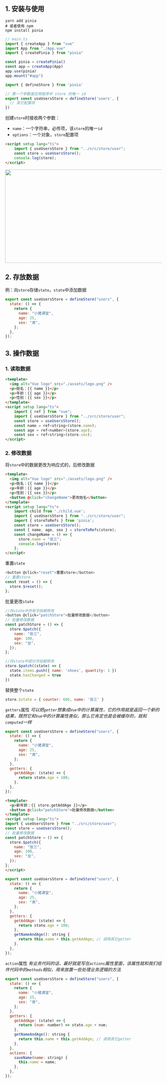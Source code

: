 ## 1. 安装与使用
```shell
yarn add pinia
# 或者使用 npm
npm install pinia
```

```js
// main.ts
import { createApp } from "vue"
import App from "./App.vue"
import { createPinia } from "pinia"

const pinia = createPinia()
const app = createApp(App)
app.use(pinia)
app.mount("#app")
```

```js
import { defineStore } from 'pinia'

// 第一个参数是应用程序中 store 的唯一 id
export const useUsersStore = defineStore('users', {
  // 其它配置项
})
```

创建`store`时接收两个参数：
- `name`：一个字符串，必传项，该`store`的唯一`id`
- `options`：一个对象，`store`配置项

```html
<script setup lang="ts">
	import { useUsersStore } from "../src/store/user";
	const store = useUsersStore();
	console.log(store);
</script>
```

<img src="D:\Project\IT-notes\Vue3\img\Pinia Store变量.png" style="width:700px;height:300px;" />

## 2. 存放数据
例：向`store`存储`state`，`state`中添加数据
```js
export const useUsersStore = defineStore("users", {
  state: () => {
    return {
      name: "小猪课堂",
      age: 25,
      sex: "男",
    };
  },
});
```
## 3. 操作数据
### 1. 读取数据
```html
<template>
  <img alt="Vue logo" src="./assets/logo.png" />
  <p>姓名：{{ name }}</p>
  <p>年龄：{{ age }}</p>
  <p>性别：{{ sex }}</p>
</template>
<script setup lang="ts">
	import { ref } from "vue";
	import { useUsersStore } from "../src/store/user";
	const store = useUsersStore();
	const name = ref<string>(store.name);
	const age = ref<number>(store.age);
	const sex = ref<string>(store.sex);
</script>
```
### 2. 修改数据
将`store`中的数据更改为响应式的，后修改数据
```html
<template>
  <img alt="Vue logo" src="./assets/logo.png" />
  <p>姓名：{{ name }}</p>
  <p>年龄：{{ age }}</p>
  <p>性别：{{ sex }}</p>
  <button @click="changeName">更改姓名</button>
</template>
<script setup lang="ts">
	import child from './child.vue';
	import { useUsersStore } from "../src/store/user";
	import { storeToRefs } from 'pinia';
	const store = useUsersStore();
	const { name, age, sex } = storeToRefs(store);
	const changeName = () => {
	  store.name = "张三";
	  console.log(store);
	};
</script>
```

重置`state`
```js
<button @click="reset">重置store</button>
// 重置store
const reset = () => {
  store.$reset();
};
```

批量更改`state`
```js
//将state中所有字段都修改
<button @click="patchStore">批量修改数据</button>
// 批量修改数据
const patchStore = () => {
  store.$patch({
    name: "张三",
    age: 100,
    sex: "女",
  });
};

//将state中部分字段都修改
store.$patch((state) => {
  state.items.push({ name: 'shoes', quantity: 1 })
  state.hasChanged = true
})
```

替换整个`state`
```js
store.$state = { counter: 666, name: '张三' }
```

`getters`属性
*可以把`getter`想象成`Vue`中的计算属性，它的作用就是返回一个新的结果，既然它和`Vue`中的计算属性类似，那么它肯定也是会被缓存的，就和`computed`一样*
```js
export const useUsersStore = defineStore("users", {
  state: () => {
    return {
      name: "小猪课堂",
      age: 25,
      sex: "男",
    };
  },
  getters: {
    getAddAge: (state) => {
      return state.age + 100;
    },
  },
});
```

```html
<template>
  <p>新年龄：{{ store.getAddAge }}</p>
  <button @click="patchStore">批量修改数据</button>
</template>
<script setup lang="ts">
import { useUsersStore } from "../src/store/user";
const store = useUsersStore();
// 批量修改数据
const patchStore = () => {
  store.$patch({
    name: "张三",
    age: 100,
    sex: "女",
  });
};
</script>
```

```js
export const useUsersStore = defineStore("users", {
  state: () => {
    return {
      name: "小猪课堂",
      age: 25,
      sex: "男",
    };
  },
  getters: {
    getAddAge: (state) => {
      return state.age + 100;
    },
    getNameAndAge(): string {
      return this.name + this.getAddAge; // 调用其它getter
    },
  },
});
```

`action`属性
*有业务代码的话，最好就是写在`actions`属性里面，该属性就和我们组件代码中的`methods`相似，用来放置一些处理业务逻辑的方法*
```js
export const useUsersStore = defineStore("users", {
  state: () => {
    return {
      name: "小猪课堂",
      age: 25,
      sex: "男",
    };
  },
  getters: {
    getAddAge: (state) => {
      return (num: number) => state.age + num;
    },
    getNameAndAge(): string {
      return this.name + this.getAddAge; // 调用其它getter
    },
  },
  actions: {
    saveName(name: string) {
      this.name = name;
    },
  },
});
```